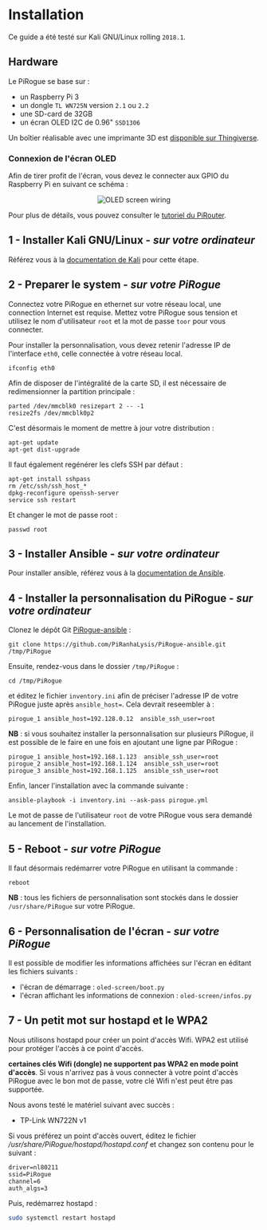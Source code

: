 # Installation
Ce guide a été testé sur Kali GNU/Linux rolling `2018.1`.

## Hardware
Le PiRogue se base sur :
*  un Raspberry Pi 3
*  un dongle `TL WN725N` version `2.1` ou `2.2` 
*  une SD-card de 32GB
*  un écran OLED I2C de 0.96" `SSD1306`

Un boîtier réalisable avec une imprimante 3D est [disponible sur Thingiverse](https://www.thingiverse.com/thing:2822262).

### Connexion de l'écran OLED
Afin de tirer profit de l'écran, vous devez le connecter aux GPIO du Raspberry Pi en suivant ce schéma : 
<p align="center">
  <img src="https://raw.githubusercontent.com/U039b/PiRogue/master/pictures/screen_wiring.png" alt="OLED screen wiring"/>
</p>

Pour plus de détails, vous pouvez consulter le [tutoriel du PiRouter](https://esther.codes/post/pi_router_story/#ep4).

## 1 - Installer Kali GNU/Linux - _sur votre ordinateur_
Référez vous à la [documentation de Kali](https://docs.kali.org/kali-on-arm/install-kali-linux-arm-raspberry-pi) pour cette étape.

## 2 - Preparer le system - _sur votre PiRogue_
Connectez votre PiRogue en ethernet sur votre réseau local, une connection Internet est requise. Mettez votre PiRogue sous 
tension et utilisez le nom d'utilisateur `root` et la mot de passe `toor` pour vous connecter.

Pour installer la personnalisation, vous devez retenir l'adresse IP de l'interface `eth0`, celle connectée à votre réseau local.
```
ifconfig eth0
```

Afin de disposer de l'intégralité de la carte SD, il est nécessaire de redimensionner la partition principale :  
```
parted /dev/mmcblk0 resizepart 2 -- -1
resize2fs /dev/mmcblk0p2
```

C'est désormais le moment de mettre à jour votre distribution :
```
apt-get update
apt-get dist-upgrade
```

Il faut également regénérer les clefs SSH par défaut :
```
apt-get install sshpass
rm /etc/ssh/ssh_host_*
dpkg-reconfigure openssh-server
service ssh restart
```

Et changer le mot de passe root :
```
passwd root
```

## 3 - Installer Ansible - _sur votre ordinateur_
Pour installer ansible, référez vous à la [documentation de Ansible](https://docs.ansible.com/ansible/latest/installation_guide/intro_installation.html).

## 4 - Installer la personnalisation du PiRogue - _sur votre ordinateur_
Clonez le dépôt Git [PiRogue-ansible](https://github.com/PiRanhaLysis/PiRogue-ansible) :
```
git clone https://github.com/PiRanhaLysis/PiRogue-ansible.git /tmp/PiRogue
```

Ensuite, rendez-vous dans le dossier `/tmp/PiRogue` :
```
cd /tmp/PiRogue
```
et éditez le fichier `inventory.ini` afin de préciser l'adresse IP de votre PiRogue juste après `ansible_host=`. Cela devrait reseembler à :
```
pirogue_1 ansible_host=192.128.0.12  ansible_ssh_user=root
```

**NB** : si vous souhaitez installer la personnalisation sur plusieurs PiRogue, il est possible de le faire en une fois en ajoutant une ligne par PiRogue :
```
pirogue_1 ansible_host=192.168.1.123  ansible_ssh_user=root
pirogue_2 ansible_host=192.168.1.124  ansible_ssh_user=root
pirogue_3 ansible_host=192.168.1.125  ansible_ssh_user=root
```

Enfin, lancer l'installation avec la commande suivante :
```
ansible-playbook -i inventory.ini --ask-pass pirogue.yml
```
Le mot de passe de l'utilisateur `root` de votre PiRogue vous sera demandé au lancement de l'installation.

## 5 - Reboot - _sur votre PiRogue_
Il faut désormais redémarrer votre PiRogue en utilisant la commande :
```
reboot
```
**NB** : tous les fichiers de personnalisation sont stockés dans le dossier `/usr/share/PiRogue` sur votre PiRogue.

## 6 - Personnalisation de l'écran - _sur votre PiRogue_
Il est possible de modifier les informations affichées sur l'écran en éditant les fichiers suivants : 
*  l'écran de démarrage : `oled-screen/boot.py`
*  l'écran affichant les informations de connexion : `oled-screen/infos.py`

## 7 - Un petit mot sur hostapd et le WPA2

Nous utilisons hostapd pour créer un point d'accès Wifi. WPA2 est utilisé pour protéger l'accès à ce point d'accès.

**certaines clés Wifi (dongle) ne supportent pas WPA2 en mode point d'accès**. Si vous n'arrivez pas à vous connecter à votre point d'accès PiRogue avec le bon mot de passe, votre clé Wifi n'est peut être pas supportée.

Nous avons testé le matériel suivant avec succès :

* TP-Link WN722N v1

Si vous préférez un point d'accès ouvert, éditez le fichier */usr/share/PiRogue/hostapd/hostapd.conf* et changez son contenu pour le suivant :

```
driver=nl80211
ssid=PiRogue
channel=6
auth_algs=3
```

Puis, redémarrez hostapd :

```bash
sudo systemctl restart hostapd
```

